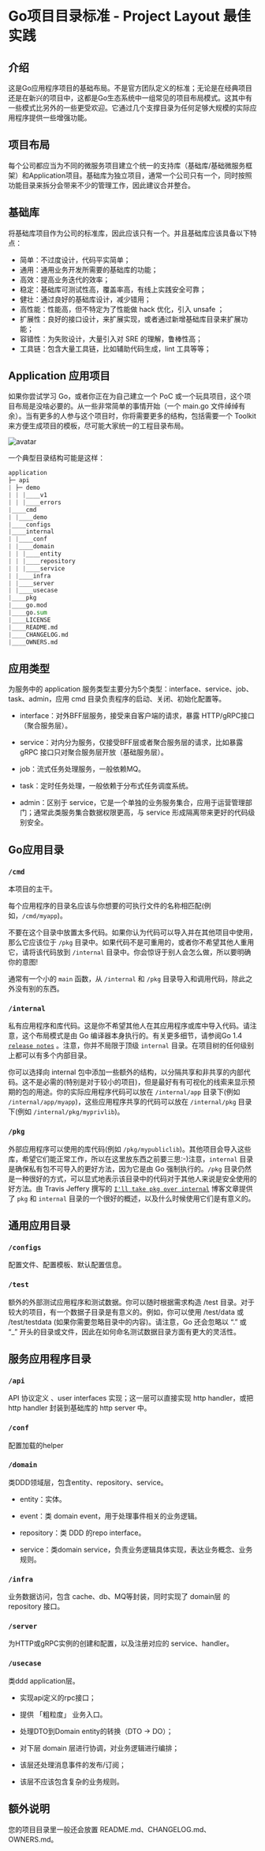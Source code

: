 # Go项目目录标准 - Project Layout 最佳实践
## 介绍
这是Go应用程序项目的基础布局。不是官方团队定义的标准；无论是在经典项目还是在新兴的项目中，这都是Go生态系统中一组常见的项目布局模式。这其中有一些模式比另外的一些更受欢迎。它通过几个支撑目录为任何足够大规模的实际应用程序提供一些增强功能。

## 项目布局
每个公司都应当为不同的微服务项目建立个统一的支持库（基础库/基础微服务框架）和Application项目。基础库为独立项目，通常一个公司只有一个，同时按照功能目录来拆分会带来不少的管理工作，因此建议合并整合。

## 基础库

将基础库项目作为公司的标准库，因此应该只有一个。并且基础库应该具备以下特点：

- 简单：不过度设计，代码平实简单；
- 通用：通用业务开发所需要的基础库的功能；
- 高效：提高业务迭代的效率；
- 稳定：基础库可测试性高，覆盖率高，有线上实践安全可靠；
- 健壮：通过良好的基础库设计，减少错用；
- 高性能：性能高，但不特定为了性能做 hack 优化，引入 unsafe ；
- 扩展性：良好的接口设计，来扩展实现，或者通过新增基础库目录来扩展功能；
- 容错性：为失败设计，大量引入对 SRE 的理解，鲁棒性高；
- 工具链：包含大量工具链，比如辅助代码生成，lint 工具等等；

## Application 应用项目

如果你尝试学习 Go，或者你正在为自己建立一个 PoC 或一个玩具项目，这个项目布局是没啥必要的。从一些非常简单的事情开始（一个 main.go 文件绰绰有余）。当有更多的人参与这个项目时，你将需要更多的结构，包括需要一个 Toolkit 来方便生成项目的模板，尽可能大家统一的工程目录布局。

![avatar](https://storage.liaoxinma.com/go_project_layout.png)

一个典型目录结构可能是这样：
```python
application
├─ api
| ├─ demo
| | |____v1
| | |____errors
|____cmd
| |____demo
|____configs
|____internal
| |____conf
| |____domain
| | |____entity
| | |____repository
| | |____service
| |____infra
| |____server
| |____usecase
|____pkg
|____go.mod
|____go.sum
|____LICENSE
|____README.md
|____CHANGELOG.md
|____OWNERS.md
```
## 应用类型

为服务中的 application 服务类型主要分为5个类型：interface、service、job、task、admin，应用 cmd 目录负责程序的启动、关闭、初始化配置等。

- interface：对外BFF层服务，接受来自客户端的请求，暴露 HTTP/gRPC接口（聚合服务层）。

- service：对内分为服务，仅接受BFF层或者聚合服务层的请求，比如暴露 gRPC 接口只对聚合服务层开放（基础服务层）。

- job：流式任务处理服务，一般依赖MQ。

- task：定时任务处理，一般依赖于分布式任务调度系统。

- admin：区别于 service，它是一个单独的业务服务集合，应用于运营管理部门；通常此类服务集合数据权限更高，与 service 形成隔离带来更好的代码级别安全。

## Go应用目录

### `/cmd`

本项目的主干。

每个应用程序的目录名应该与你想要的可执行文件的名称相匹配(例如，`/cmd/myapp`)。

不要在这个目录中放置太多代码。如果你认为代码可以导入并在其他项目中使用，那么它应该位于 `/pkg` 目录中。如果代码不是可重用的，或者你不希望其他人重用它，请将该代码放到 `/internal` 目录中。你会惊讶于别人会怎么做，所以要明确你的意图!

通常有一个小的 `main` 函数，从 `/internal` 和 `/pkg` 目录导入和调用代码，除此之外没有别的东西。

### `/internal`

私有应用程序和库代码。这是你不希望其他人在其应用程序或库中导入代码。请注意，这个布局模式是由 Go 编译器本身执行的。有关更多细节，请参阅Go 1.4 [`release notes`](https://golang.org/doc/go1.4#internalpackages) 。注意，你并不局限于顶级 `internal` 目录。在项目树的任何级别上都可以有多个内部目录。

你可以选择向 internal 包中添加一些额外的结构，以分隔共享和非共享的内部代码。这不是必需的(特别是对于较小的项目)，但是最好有有可视化的线索来显示预期的包的用途。你的实际应用程序代码可以放在 `/internal/app` 目录下(例如 `/internal/app/myapp`)，这些应用程序共享的代码可以放在 `/internal/pkg` 目录下(例如 `/internal/pkg/myprivlib`)。

### `/pkg`

外部应用程序可以使用的库代码(例如 `/pkg/mypubliclib`)。其他项目会导入这些库，希望它们能正常工作，所以在这里放东西之前要三思:-)注意，`internal` 目录是确保私有包不可导入的更好方法，因为它是由 Go 强制执行的。`/pkg` 目录仍然是一种很好的方式，可以显式地表示该目录中的代码对于其他人来说是安全使用的好方法。由 Travis Jeffery  撰写的 [`I'll take pkg over internal`](https://travisjeffery.com/b/2019/11/i-ll-take-pkg-over-internal/) 博客文章提供了 `pkg` 和 `internal` 目录的一个很好的概述，以及什么时候使用它们是有意义的。

## 通用应用目录

### `/configs`

配置文件、配置模板、默认配置信息。

### `/test`

​额外的外部测试应用程序和测试数据。你可以随时根据需求构造 /test 目录。对于较大的项目，有一个数据子目录是有意义的。例如，你可以使用 /test/data 或 /test/testdata (如果你需要忽略目录中的内容)。请注意，Go 还会忽略以 “.” 或 “_” 开头的目录或文件，因此在如何命名测试数据目录方面有更大的灵活性。

## 服务应用程序目录

### `/api`

API 协议定义 、user interfaces 实现；这一层可以直接实现 http handler，或把 http handler 封装到基础库的 http server 中。

### `/conf`

配置加载的helper

### `/domain`

类DDD领域层，包含entity、repository、service。

- entity：实体。

- event：类 domain event，用于处理事件相关的业务逻辑。

- repository：类 DDD 的repo interface。

- service：类domain service，负责业务逻辑具体实现，表达业务概念、业务规则。

### `/infra`

业务数据访问，包含 cache、db、MQ等封装，同时实现了 domain层 的 repository 接口。

### `/server`

为HTTP或gRPC实例的创建和配置，以及注册对应的 service、handler。

### `/usecase`

类ddd application层。

- 实现api定义的rpc接口；

- 提供 「粗粒度」 业务入口。

- 处理DTO到Domain entity的转换（DTO -> DO）；

- 对下层 domain 层进行协调，对业务逻辑进行编排；

- 该层还处理消息事件的发布/订阅；

- 该层不应该包含复杂的业务规则。

## 额外说明

您的项目目录里一般还会放置 README.md、CHANGELOG.md、OWNERS.md。
